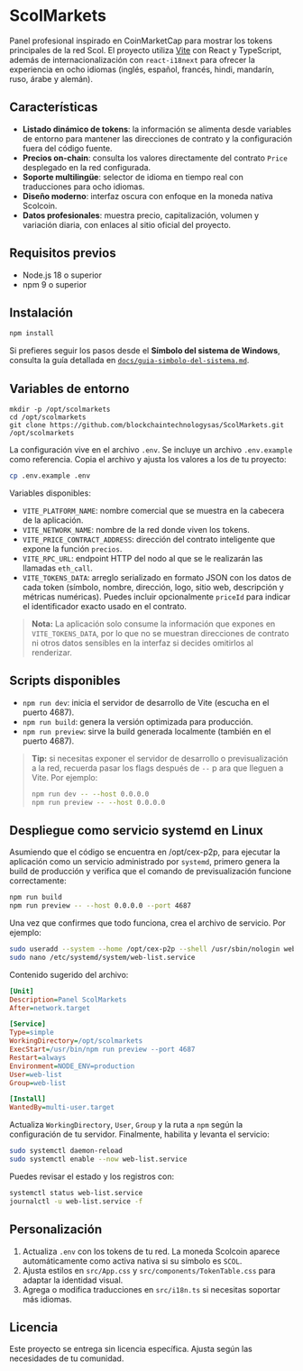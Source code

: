 # ScolMarkets

Panel profesional inspirado en CoinMarketCap para mostrar los tokens principales de la red Scol. El proyecto utiliza [Vite](https://vitejs.dev/) con React y TypeScript, además de internacionalización con `react-i18next` para ofrecer la experiencia en ocho idiomas (inglés, español, francés, hindi, mandarín, ruso, árabe y alemán).

## Características

- **Listado dinámico de tokens**: la información se alimenta desde variables de entorno para mantener las direcciones de contrato y la configuración fuera del código fuente.
- **Precios on-chain**: consulta los valores directamente del contrato `Price` desplegado en la red configurada.
- **Soporte multilingüe**: selector de idioma en tiempo real con traducciones para ocho idiomas.
- **Diseño moderno**: interfaz oscura con enfoque en la moneda nativa Scolcoin.
- **Datos profesionales**: muestra precio, capitalización, volumen y variación diaria, con enlaces al sitio oficial del proyecto.

## Requisitos previos

- Node.js 18 o superior
- npm 9 o superior

## Instalación

```bash
npm install
```

Si prefieres seguir los pasos desde el **Símbolo del sistema de Windows**, consulta la guía detallada en [`docs/guia-simbolo-del-sistema.md`](docs/guia-simbolo-del-sistema.md).

## Variables de entorno

```
mkdir -p /opt/scolmarkets
cd /opt/scolmarkets
git clone https://github.com/blockchaintechnologysas/ScolMarkets.git /opt/scolmarkets
```

La configuración vive en el archivo `.env`. Se incluye un archivo `.env.example` como referencia. Copia el archivo y ajusta los valores a los de tu proyecto:

```bash
cp .env.example .env
```

Variables disponibles:

- `VITE_PLATFORM_NAME`: nombre comercial que se muestra en la cabecera de la aplicación.
- `VITE_NETWORK_NAME`: nombre de la red donde viven los tokens.
- `VITE_PRICE_CONTRACT_ADDRESS`: dirección del contrato inteligente que expone la función `precios`.
- `VITE_RPC_URL`: endpoint HTTP del nodo al que se le realizarán las llamadas `eth_call`.
- `VITE_TOKENS_DATA`: arreglo serializado en formato JSON con los datos de cada token (símbolo, nombre, dirección, logo, sitio web, descripción y métricas numéricas). Puedes incluir opcionalmente `priceId` para indicar el identificador exacto usado en el contrato.


> **Nota:** La aplicación solo consume la información que expones en `VITE_TOKENS_DATA`, por lo que no se muestran direcciones de contrato ni otros datos sensibles en la interfaz si decides omitirlos al renderizar.

## Scripts disponibles

- `npm run dev`: inicia el servidor de desarrollo de Vite (escucha en el puerto 4687).
- `npm run build`: genera la versión optimizada para producción.
- `npm run preview`: sirve la build generada localmente (también en el puerto 4687).

> **Tip:** si necesitas exponer el servidor de desarrollo o previsualización a la red, recuerda pasar los flags después de `--` p
ara que lleguen a Vite. Por ejemplo:
>
> ```bash
> npm run dev -- --host 0.0.0.0
> npm run preview -- --host 0.0.0.0
> ```

## Despliegue como servicio systemd en Linux

Asumiendo que el código se encuentra en /opt/cex-p2p, para ejecutar la aplicación como un servicio administrado por `systemd`, primero genera la build de producción y verifica que el comando de previsualización funcione correctamente:

```bash
npm run build
npm run preview -- --host 0.0.0.0 --port 4687
```

Una vez que confirmes que todo funciona, crea el archivo de servicio. Por ejemplo:

```bash
sudo useradd --system --home /opt/cex-p2p --shell /usr/sbin/nologin web-list
sudo nano /etc/systemd/system/web-list.service
```

Contenido sugerido del archivo:

```ini
[Unit]
Description=Panel ScolMarkets
After=network.target

[Service]
Type=simple
WorkingDirectory=/opt/scolmarkets
ExecStart=/usr/bin/npm run preview --port 4687
Restart=always
Environment=NODE_ENV=production
User=web-list
Group=web-list

[Install]
WantedBy=multi-user.target
```

Actualiza `WorkingDirectory`, `User`, `Group` y la ruta a `npm` según la configuración de tu servidor. Finalmente, habilita y levanta el servicio:

```bash
sudo systemctl daemon-reload
sudo systemctl enable --now web-list.service
```

Puedes revisar el estado y los registros con:

```bash
systemctl status web-list.service
journalctl -u web-list.service -f
```

## Personalización

1. Actualiza `.env` con los tokens de tu red. La moneda Scolcoin aparece automáticamente como activa nativa si su símbolo es `SCOL`.
2. Ajusta estilos en `src/App.css` y `src/components/TokenTable.css` para adaptar la identidad visual.
3. Agrega o modifica traducciones en `src/i18n.ts` si necesitas soportar más idiomas.

## Licencia

Este proyecto se entrega sin licencia específica. Ajusta según las necesidades de tu comunidad.
